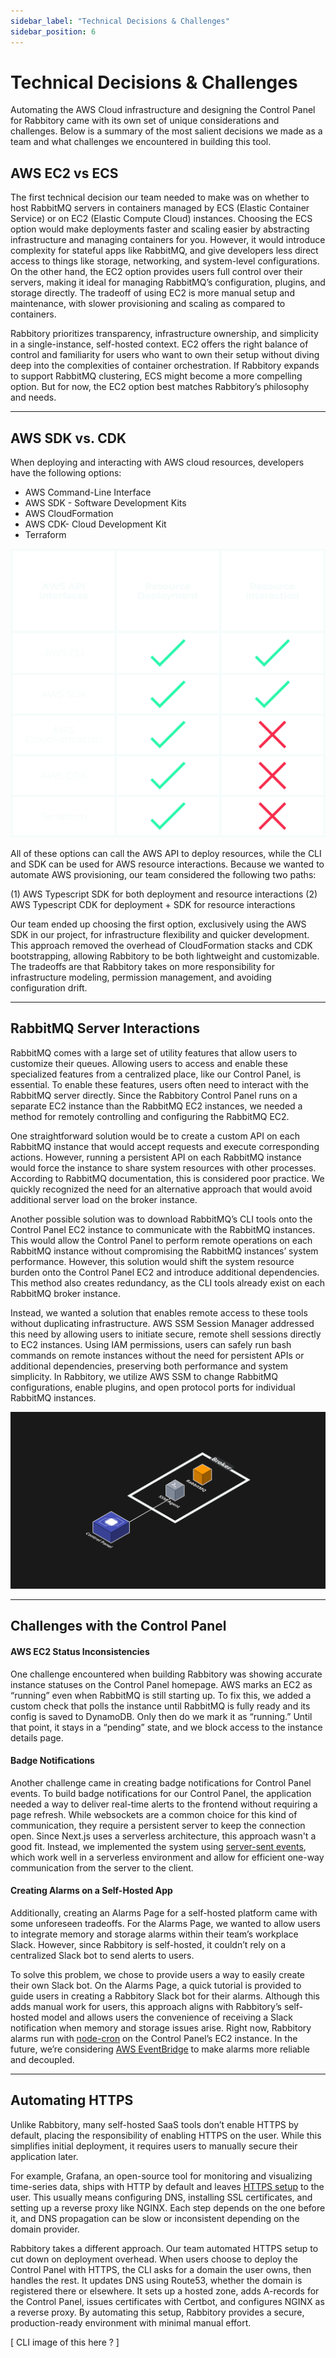```yaml
---
sidebar_label: "Technical Decisions & Challenges"
sidebar_position: 6
---
```


# Technical Decisions & Challenges

Automating the AWS Cloud infrastructure and designing the Control Panel for Rabbitory came with its own set of unique considerations and challenges. Below is a summary of the most salient decisions we made as a team and what challenges we encountered in building this tool.

## AWS EC2 vs ECS

The first technical decision our team needed to make was on whether to host RabbitMQ servers in containers managed by ECS (Elastic Container Service) or on EC2 (Elastic Compute Cloud) instances. Choosing the ECS option would make deployments faster and scaling easier by abstracting infrastructure and managing containers for you. However, it would introduce complexity for stateful apps like RabbitMQ, and give developers less direct access to things like storage, networking, and system-level configurations. On the other hand, the EC2 option provides users full control over their servers, making it ideal for managing RabbitMQ’s configuration, plugins, and storage directly. The tradeoff of using EC2 is more manual setup and maintenance, with slower provisioning and scaling as compared to containers.

Rabbitory prioritizes transparency, infrastructure ownership, and simplicity in a single-instance, self-hosted context. EC2 offers the right balance of control and familiarity for users who want to own their setup without diving deep into the complexities of container orchestration. If Rabbitory expands to support RabbitMQ clustering, ECS might become a more compelling option. But for now, the EC2 option best matches Rabbitory’s philosophy and needs.

---

## AWS SDK vs. CDK

When deploying and interacting with AWS cloud resources, developers have the following options:

- AWS Command-Line Interface
- AWS SDK - Software Development Kits
- AWS CloudFormation
- AWS CDK- Cloud Development Kit
- Terraform

![AWS APIs](../static/img/aws-apis.png)

All of these options can call the AWS API to deploy resources, while the CLI and SDK can be used for AWS resource interactions. Because we wanted to automate AWS provisioning, our team considered the following two paths:

(1) AWS Typescript SDK for both deployment and resource interactions
(2) AWS Typescript CDK for deployment + SDK for resource interactions

Our team ended up choosing the first option, exclusively using the AWS SDK in our project, for infrastructure flexibility and quicker development. This approach removed the overhead of CloudFormation stacks and CDK bootstrapping, allowing Rabbitory to be both lightweight and customizable. The tradeoffs are that Rabbitory takes on more responsibility for infrastructure modeling, permission management, and avoiding configuration drift.

---

## RabbitMQ Server Interactions

RabbitMQ comes with a large set of utility features that allow users to customize their queues. Allowing users to access and enable these specialized features from a centralized place, like our Control Panel, is essential. To enable these features, users often need to interact with the RabbitMQ server directly. Since the Rabbitory Control Panel runs on a separate EC2 instance than the RabbitMQ EC2 instances, we needed a method for remotely controlling and configuring the RabbitMQ EC2.

One straightforward solution would be to create a custom API on each RabbitMQ instance that would accept requests and execute corresponding actions. However, running a persistent API on each RabbitMQ instance would force the instance to share system resources with other processes. According to RabbitMQ documentation, this is considered poor practice. We quickly recognized the need for an alternative approach that would avoid additional server load on the broker instance.

Another possible solution was to download RabbitMQ’s CLI tools onto the Control Panel EC2 instance to communicate with the RabbitMQ instances. This would allow the Control Panel to perform remote operations on each RabbitMQ instance without compromising the RabbitMQ instances’ system performance. However, this solution would shift the system resource burden onto the Control Panel EC2 and introduce additional dependencies. This method also creates redundancy, as the CLI tools already exist on each RabbitMQ broker instance.

Instead, we wanted a solution that enables remote access to these tools without duplicating infrastructure. AWS SSM Session Manager addressed this need by allowing users to initiate secure, remote shell sessions directly to EC2 instances. Using IAM permissions, users can safely run bash commands on remote instances without the need for persistent APIs or additional dependencies, preserving both performance and system simplicity. In Rabbitory, we utilize AWS SSM to change RabbitMQ configurations, enable plugins, and open protocol ports for individual RabbitMQ instances.

![SSM Communication](../static/img/ssm-communication.png)

---

## Challenges with the Control Panel

#### AWS EC2 Status Inconsistencies

One challenge encountered when building Rabbitory was showing accurate instance statuses on the Control Panel homepage. AWS marks an EC2 as “running” even when RabbitMQ is still starting up. To fix this, we added a custom check that polls the instance until RabbitMQ is fully ready and its config is saved to DynamoDB. Only then do we mark it as “running.” Until that point, it stays in a “pending” state, and we block access to the instance details page.

#### Badge Notifications

Another challenge came in creating badge notifications for Control Panel events. To build badge notifications for our Control Panel, the application needed a way to deliver real-time alerts to the frontend without requiring a page refresh. While websockets are a common choice for this kind of communication, they require a persistent server to keep the connection open. Since Next.js uses a serverless architecture, this approach wasn't a good fit. Instead, we implemented the system using <a href="https://developer.mozilla.org/en-US/docs/Web/API/Server-sent_events" target="_blank">server-sent events</a>, which work well in a serverless environment and allow for efficient one-way communication from the server to the client.

#### Creating Alarms on a Self-Hosted App

Additionally, creating an Alarms Page for a self-hosted platform came with some unforeseen tradeoffs. For the Alarms Page, we wanted to allow users to integrate memory and storage alarms within their team’s workplace Slack. However, since Rabbitory is self-hosted, it couldn’t rely on a centralized Slack bot to send alerts to users.

To solve this problem, we chose to provide users a way to easily create their own Slack bot. On the Alarms Page, a quick tutorial is provided to guide users in creating a Rabbitory Slack bot for their alarms. Although this adds manual work for users, this approach aligns with Rabbitory’s self-hosted model and allows users the convenience of receiving a Slack notification when memory and storage issues arise. Right now, Rabbitory alarms run with <a href="https://www.npmjs.com/package/node-cron" target="_blank">node-cron</a> on the Control Panel’s EC2 instance. In the future, we’re considering <a href="https://aws.amazon.com/eventbridge/" target="_blank">AWS EventBridge</a> to make alarms more reliable and decoupled.

---

## Automating HTTPS

Unlike Rabbitory, many self-hosted SaaS tools don’t enable HTTPS by default, placing the responsibility of enabling HTTPS on the user. While this simplifies initial deployment, it requires users to manually secure their application later.

For example, Grafana, an open-source tool for monitoring and visualizing time-series data, ships with HTTP by default and leaves <a href="https://grafana.com/docs/grafana/latest/setup-grafana/set-up-https/" target="_blank">HTTPS setup</a> to the user. This usually means configuring DNS, installing SSL certificates, and setting up a reverse proxy like NGINX. Each step depends on the one before it, and DNS propagation can be slow or inconsistent depending on the domain provider.

Rabbitory takes a different approach. Our team automated HTTPS setup to cut down on deployment overhead. When users choose to deploy the Control Panel with HTTPS, the CLI asks for a domain the user owns, then handles the rest. It updates DNS using Route53, whether the domain is registered there or elsewhere. It sets up a hosted zone, adds A-records for the Control Panel, issues certificates with Certbot, and configures NGINX as a reverse proxy. By automating this setup, Rabbitory provides a secure, production-ready environment with minimal manual effort.

[ CLI image of this here ? ]
